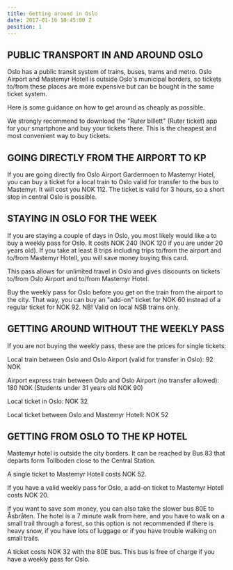 ```yaml
---
title: Getting around in Oslo
date: 2017-01-10 18:45:00 Z
position: 1
---
```


## PUBLIC TRANSPORT IN AND AROUND OSLO

Oslo has a public transit system of trains, buses, trams and metro. Oslo Airport and Mastemyr Hotell is outside Oslo's municipal borders, so tickets to/from these places are more expensive but can be bought in the same ticket system.

Here is some guidance on how to get around as cheaply as possible. 

We strongly recommend to download the "Ruter billett" (Ruter ticket) app for your smartphone and buy your tickets there. This is the cheapest and most convenient way to buy tickets.

## GOING DIRECTLY FROM THE AIRPORT TO KP

If you are going directly fro Oslo Airport Gardermoen to Mastemyr Hotel, you can buy a ticket for a local train to Oslo valid for transfer to the bus to Mastemyr. It will cost you NOK 112. The ticket is valid for 3 hours, so a short stop in central Oslo is possible.

## STAYING IN OSLO FOR THE WEEK

If you are staying a couple of days in Oslo, you most likely would like a to buy a weekly pass for Oslo. It costs NOK 240 (NOK 120 if you are under 20 years old). If you take at least 8 trips including trips to/from the airport and to/from Mastemyr Hotell, you will save money buying this card.

This pass allows for unlimited travel in Oslo and gives discounts on tickets to/from Oslo Airport and to/from Mastemyr Hotel.

Buy the weekly pass for Oslo before you get on the train from the airport to the city. That way, you can buy an "add-on" ticket for NOK 60 instead of a regular ticket for NOK 92. NB! Valid on local NSB trains only.

## GETTING AROUND WITHOUT THE WEEKLY PASS

If you are not buying the weekly pass, these are the prices for single tickets:

Local train between Oslo and Oslo Airport (valid for transfer in Oslo): 92 NOK 

Airport express train between Oslo and Oslo Airport (no transfer allowed): 180 NOK (Students under 31 years old NOK 90) 

Local ticket in Oslo: NOK 32

Local ticket between Oslo and Mastemyr Hotell: NOK 52

## GETTING FROM OSLO TO THE KP HOTEL

Mastemyr hotel is outside the city borders. It can be reached by Bus 83 that departs form Tollboden close to the Central Station.

A single ticket to Mastemyr Hotell costs NOK 52.

If you have a valid weekly pass for Oslo, a add-on ticket to Mastemyr Hotell costs NOK 20.

If you want to save som money, you can also take the slower bus 80E to Åsbråten. The hotel is a 7 minute walk from here, and you have to walk on a small trail through a forest, so this option is not recommended if there is heavy snow, if you have lots of luggage or if you have trouble walking on small trails.

A ticket costs NOK 32 with the 80E bus. This bus is free of charge if you have a weekly pass for Oslo.